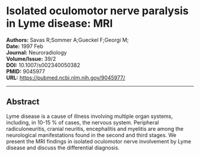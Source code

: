# Isolated oculomotor nerve paralysis in Lyme disease: MRI

**Authors:** Savas R;Sommer A;Gueckel F;Georgi M;  
**Date:** 1997 Feb  
**Journal:** Neuroradiology  
**Volume/Issue:** 39/2  
**DOI:** 10.1007/s002340050382  
**PMID:** 9045977  
**URL:** https://pubmed.ncbi.nlm.nih.gov/9045977/

---

## Abstract

Lyme disease is a cause of illness involving multiple organ systems, including, in 10-15 % of cases, the nervous system. Peripheral radiculoneuritis, cranial neuritis, encephalitis and myelitis are among the neurological manifestations found in the second and third stages. We present the MRI findings in isolated oculomotor nerve involvement by Lyme disease and discuss the differential diagnosis.
